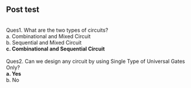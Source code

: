 ## Post test
<br>Ques1. What are the two types of circuits?
<br>a.	Combinational and Mixed Circuit
<br>b.	Sequential and Mixed Circuit
<br><b>c.	Combinational and Sequential Circuit</b><br><br>
Ques2. Can we design any circuit by using Single Type of Universal Gates Only?
<br><b>a.	Yes</b>
<br>b.	No
